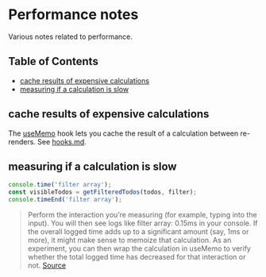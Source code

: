 # Performance notes 

Various notes related to performance.

## Table of Contents

<!-- toc -->

- [cache results of expensive calculations](#cache-results-of-expensive-calculations)
- [measuring if a calculation is slow](#measuring-if-a-calculation-is-slow)

<!-- tocstop -->

## cache results of expensive calculations

The [useMemo](https://react.dev/reference/react/useMemo) hook lets you cache the result of a calculation between re-renders. See [hooks.md](hookd.md).


## measuring if a calculation is slow 

```javascript
console.time('filter array');
const visibleTodos = getFilteredTodos(todos, filter);
console.timeEnd('filter array');
```

> Perform the interaction you’re measuring (for example, typing into the input). You will then see logs like filter array: 0.15ms in your console. If the overall logged time adds up to a significant amount (say, 1ms or more), it might make sense to memoize that calculation. As an experiment, you can then wrap the calculation in useMemo to verify whether the total logged time has decreased for that interaction or not. [Source](https://react.dev/learn/you-might-not-need-an-effect#how-to-tell-if-a-calculation-is-expensive)